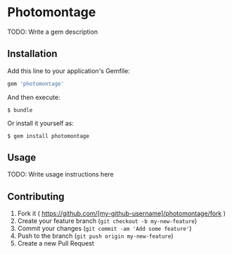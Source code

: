 # Photomontage

TODO: Write a gem description

## Installation

Add this line to your application's Gemfile:

```ruby
gem 'photomontage'
```

And then execute:

    $ bundle

Or install it yourself as:

    $ gem install photomontage

## Usage

TODO: Write usage instructions here

## Contributing

1. Fork it ( https://github.com/[my-github-username]/photomontage/fork )
2. Create your feature branch (`git checkout -b my-new-feature`)
3. Commit your changes (`git commit -am 'Add some feature'`)
4. Push to the branch (`git push origin my-new-feature`)
5. Create a new Pull Request
